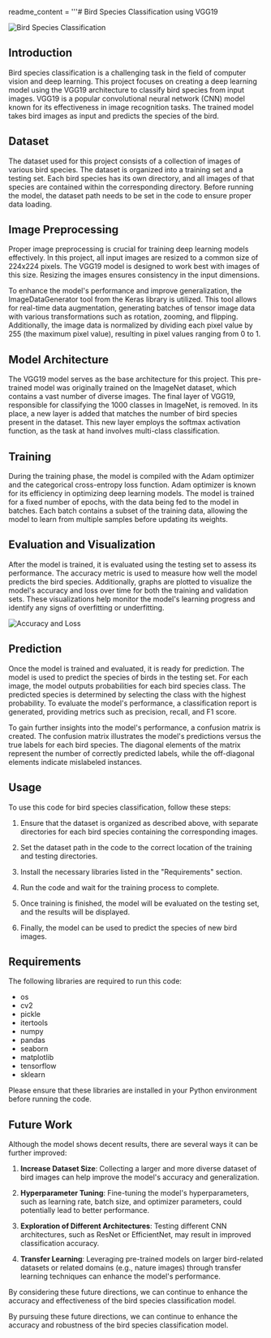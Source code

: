readme_content = '''# Bird Species Classification using VGG19

![Bird Species Classification](bird_classification.png)

## Introduction

Bird species classification is a challenging task in the field of computer vision and deep learning. This project focuses on creating a deep learning model using the VGG19 architecture to classify bird species from input images. VGG19 is a popular convolutional neural network (CNN) model known for its effectiveness in image recognition tasks. The trained model takes bird images as input and predicts the species of the bird.

## Dataset

The dataset used for this project consists of a collection of images of various bird species. The dataset is organized into a training set and a testing set. Each bird species has its own directory, and all images of that species are contained within the corresponding directory. Before running the model, the dataset path needs to be set in the code to ensure proper data loading.

## Image Preprocessing

Proper image preprocessing is crucial for training deep learning models effectively. In this project, all input images are resized to a common size of 224x224 pixels. The VGG19 model is designed to work best with images of this size. Resizing the images ensures consistency in the input dimensions. 

To enhance the model's performance and improve generalization, the ImageDataGenerator tool from the Keras library is utilized. This tool allows for real-time data augmentation, generating batches of tensor image data with various transformations such as rotation, zooming, and flipping. Additionally, the image data is normalized by dividing each pixel value by 255 (the maximum pixel value), resulting in pixel values ranging from 0 to 1.

## Model Architecture

The VGG19 model serves as the base architecture for this project. This pre-trained model was originally trained on the ImageNet dataset, which contains a vast number of diverse images. The final layer of VGG19, responsible for classifying the 1000 classes in ImageNet, is removed. In its place, a new layer is added that matches the number of bird species present in the dataset. This new layer employs the softmax activation function, as the task at hand involves multi-class classification.

## Training

During the training phase, the model is compiled with the Adam optimizer and the categorical cross-entropy loss function. Adam optimizer is known for its efficiency in optimizing deep learning models. The model is trained for a fixed number of epochs, with the data being fed to the model in batches. Each batch contains a subset of the training data, allowing the model to learn from multiple samples before updating its weights.

## Evaluation and Visualization

After the model is trained, it is evaluated using the testing set to assess its performance. The accuracy metric is used to measure how well the model predicts the bird species. Additionally, graphs are plotted to visualize the model's accuracy and loss over time for both the training and validation sets. These visualizations help monitor the model's learning progress and identify any signs of overfitting or underfitting.

![Accuracy and Loss](accuracy_loss.png)

## Prediction

Once the model is trained and evaluated, it is ready for prediction. The model is used to predict the species of birds in the testing set. For each image, the model outputs probabilities for each bird species class. The predicted species is determined by selecting the class with the highest probability. To evaluate the model's performance, a classification report is generated, providing metrics such as precision, recall, and F1 score.

To gain further insights into the model's performance, a confusion matrix is created. The confusion matrix illustrates the model's predictions versus the true labels for each bird species. The diagonal elements of the matrix represent the number of correctly predicted labels, while the off-diagonal elements indicate mislabeled instances.

## Usage

To use this code for bird species classification, follow these steps:

1. Ensure that the dataset is organized as described above, with separate directories for each bird species containing the corresponding images.

2. Set the dataset path in the code to the correct location of the training and testing directories.

3. Install the necessary libraries listed in the "Requirements" section.

4. Run the code and wait for the training process to complete.

5. Once training is finished, the model will be evaluated on the testing set, and the results will be displayed.

6. Finally, the model can be used to predict the species of new bird images.

## Requirements

The following libraries are required to run this code:

- os
- cv2
- pickle
- itertools
- numpy
- pandas
- seaborn
- matplotlib
- tensorflow
- sklearn

Please ensure that these libraries are installed in your Python environment before running the code.

## Future Work

Although the model shows decent results, there are several ways it can be further improved:

1. **Increase Dataset Size**: Collecting a larger and more diverse dataset of bird images can help improve the model's accuracy and generalization.

2. **Hyperparameter Tuning**: Fine-tuning the model's hyperparameters, such as learning rate, batch size, and optimizer parameters, could potentially lead to better performance.

3. **Exploration of Different Architectures**: Testing different CNN architectures, such as ResNet or EfficientNet, may result in improved classification accuracy.

4. **Transfer Learning**: Leveraging pre-trained models on larger bird-related datasets or related domains (e.g., nature images) through transfer learning techniques can enhance the model's performance.

By considering these future directions, we can continue to enhance the accuracy and effectiveness of the bird species classification model.

By pursuing these future directions, we can continue to enhance the accuracy and robustness of the bird species classification model.
